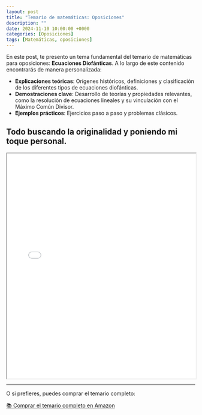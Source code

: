 ```yaml
---
layout: post
title: "Temario de matemáticas: Oposiciones"
description: ""
date: 2024-11-10 10:00:00 +0000
categories: [Oposiciones]
tags: [Matemáticas, oposiciones]
---
```


En este post, te presento un tema fundamental del temario de matemáticas para oposiciones: **Ecuaciones Diofánticas**. A lo largo de este contenido encontrarás de manera personalizada:

- **Explicaciones teóricas**: Orígenes históricos, definiciones y clasificación de los diferentes tipos de ecuaciones diofánticas.
- **Demostraciones clave**: Desarrollo de teorías y propiedades relevantes, como la resolución de ecuaciones lineales y su vinculación con el Máximo Común Divisor.
- **Ejemplos prácticos**: Ejercicios paso a paso y problemas clásicos.

Todo buscando la originalidad y poniendo mi toque personal.
---

<iframe src="/assets/files/oposiciones/tema15.pdf" width="100%" height="600px">
  Tu navegador no soporta la visualización del PDF.
</iframe>

---

O si prefieres, puedes comprar el temario completo:

[📚 Comprar el temario completo en Amazon](https://www.amazon.es/dp/)

